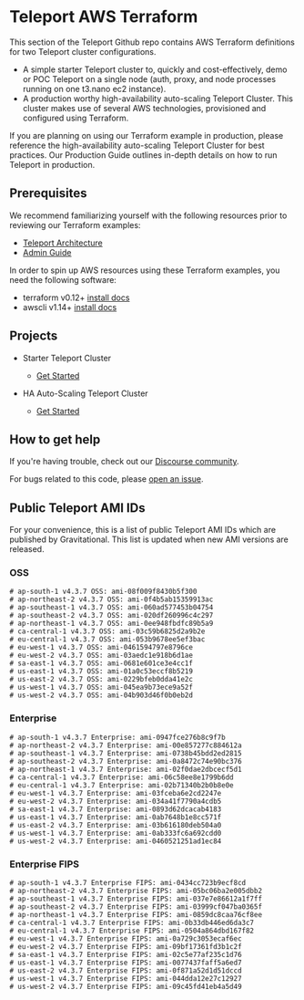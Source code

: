 # Teleport AWS Terraform

This section of the Teleport Github repo contains AWS Terraform definitions for two Teleport cluster configurations.

- A simple starter Teleport cluster to, quickly and cost-effectively, demo or POC Teleport on a single node (auth, proxy, and node processes running on one t3.nano ec2 instance).
- A production worthy high-availability auto-scaling Teleport Cluster. This cluster makes use of several AWS technologies, provisioned and configured using Terraform.

If you are planning on using our Terraform example in production, please reference the high-availability auto-scaling Teleport Cluster for best practices. Our Production Guide outlines in-depth details on how to run Teleport in production.

## Prerequisites

We recommend familiarizing yourself with the following resources prior to reviewing our Terraform examples:

- [Teleport Architecture](https://gravitational.com/teleport/docs/architecture/teleport_architecture_overview/)
- [Admin Guide](https://gravitational.com/teleport/docs/admin-guide/)

In order to spin up AWS resources using these Terraform examples, you need the following software:

- terraform v0.12+ [install docs](https://learn.hashicorp.com/terraform/getting-started/install.html)
- awscli v1.14+ [install docs](https://docs.aws.amazon.com/cli/latest/userguide/cli-chap-install.html)

## Projects

- Starter Teleport Cluster
  - [Get Started](starter-cluster/README.md)

- HA Auto-Scaling Teleport Cluster
  - [Get Started](ha-autoscale-cluster/README.md)

## How to get help

If you're having trouble, check out our [Discourse community](https://community.gravitational.com). 

For bugs related to this code, please [open an issue](https://github.com/gravitational/teleport/issues/new/choose).

## Public Teleport AMI IDs

For your convenience, this is a list of public Teleport AMI IDs which are published by Gravitational. This list
is updated when new AMI versions are released.

### OSS

```
# ap-south-1 v4.3.7 OSS: ami-08f009f8430b5f300
# ap-northeast-2 v4.3.7 OSS: ami-0f4b5ab15359913ac
# ap-southeast-1 v4.3.7 OSS: ami-060ad577453b04754
# ap-southeast-2 v4.3.7 OSS: ami-020df260996c4c297
# ap-northeast-1 v4.3.7 OSS: ami-0ee948fbdfc89b5a9
# ca-central-1 v4.3.7 OSS: ami-03c59b6825d2a9b2e
# eu-central-1 v4.3.7 OSS: ami-053b9678ee5ef3bac
# eu-west-1 v4.3.7 OSS: ami-0461594797e8796ce
# eu-west-2 v4.3.7 OSS: ami-03aedc1e918b6d1ae
# sa-east-1 v4.3.7 OSS: ami-0681e601ce3e4cc1f
# us-east-1 v4.3.7 OSS: ami-01a0c53eccf8b5219
# us-east-2 v4.3.7 OSS: ami-0229bfeb0dda41e2c
# us-west-1 v4.3.7 OSS: ami-045ea9b73ece9a52f
# us-west-2 v4.3.7 OSS: ami-04b903d46f0b0eb2d
```

### Enterprise

```
# ap-south-1 v4.3.7 Enterprise: ami-0947fce276b8c9f7b
# ap-northeast-2 v4.3.7 Enterprise: ami-00e857277c884612a
# ap-southeast-1 v4.3.7 Enterprise: ami-0738b45bdd2ed2815
# ap-southeast-2 v4.3.7 Enterprise: ami-0a8472c74e90bc376
# ap-northeast-1 v4.3.7 Enterprise: ami-02f0dae2dbcecf5d1
# ca-central-1 v4.3.7 Enterprise: ami-06c58ee8e1799b6dd
# eu-central-1 v4.3.7 Enterprise: ami-02b71340b2b0b8e0e
# eu-west-1 v4.3.7 Enterprise: ami-03fceba6e2cd2247e
# eu-west-2 v4.3.7 Enterprise: ami-034a41f7790a4cdb5
# sa-east-1 v4.3.7 Enterprise: ami-0893d62dcacab4183
# us-east-1 v4.3.7 Enterprise: ami-0ab7648b1e8cc571f
# us-east-2 v4.3.7 Enterprise: ami-03b616180deb504a0
# us-west-1 v4.3.7 Enterprise: ami-0ab333fc6a692cdd0
# us-west-2 v4.3.7 Enterprise: ami-0460521251ad1ec84
```

### Enterprise FIPS

```
# ap-south-1 v4.3.7 Enterprise FIPS: ami-0434cc723b9ecf8cd
# ap-northeast-2 v4.3.7 Enterprise FIPS: ami-05bc06ba2e005dbb2
# ap-southeast-1 v4.3.7 Enterprise FIPS: ami-037e7e86612a1f7ff
# ap-southeast-2 v4.3.7 Enterprise FIPS: ami-03999cf047ba0365f
# ap-northeast-1 v4.3.7 Enterprise FIPS: ami-0859dc8caa76cf8ee
# ca-central-1 v4.3.7 Enterprise FIPS: ami-0b33db446ed6da3c7
# eu-central-1 v4.3.7 Enterprise FIPS: ami-0504a864dbd167f82
# eu-west-1 v4.3.7 Enterprise FIPS: ami-0a729c3053ecaf6ec
# eu-west-2 v4.3.7 Enterprise FIPS: ami-09bf17361fd3b1c2f
# sa-east-1 v4.3.7 Enterprise FIPS: ami-02c5e77af235c1d76
# us-east-1 v4.3.7 Enterprise FIPS: ami-0077437faff5a6ed7
# us-east-2 v4.3.7 Enterprise FIPS: ami-0f871a52d1d51dccd
# us-west-1 v4.3.7 Enterprise FIPS: ami-044dda12e27c12927
# us-west-2 v4.3.7 Enterprise FIPS: ami-09c45fd41eb4a5d49
```
